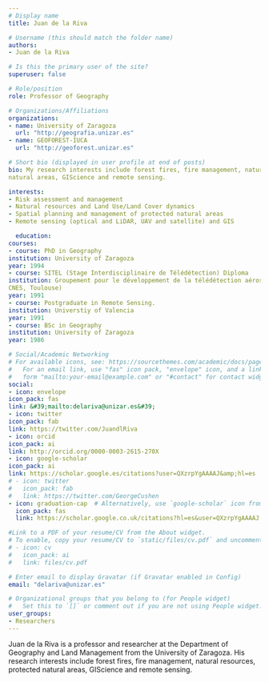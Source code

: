 ```yaml
---
# Display name
title: Juan de la Riva

# Username (this should match the folder name)
authors:
- Juan de la Riva

# Is this the primary user of the site?
superuser: false

# Role/position
role: Professor of Geography

# Organizations/Affiliations
organizations:
- name: University of Zaragoza
  url: "http://geografia.unizar.es"
- name: GEOFOREST-IUCA 
  url: "http://geoforest.unizar.es"

# Short bio (displayed in user profile at end of posts)
bio: My research interests include forest fires, fire management, natural resources, protected
natural areas, GIScience and remote sensing.

interests:
- Risk assessment and management
- Natural resources and Land Use/Land Cover dynamics
- Spatial planning and management of protected natural areas
- Remote sensing (optical and LiDAR, UAV and satellite) and GIS

  education:
courses:
- course: PhD in Geography
institution: University of Zaragoza
year: 1994
- course: SITEL (Stage Interdisciplinaire de Télédétection) Diploma
institution: Groupement pour le développement de la télédétection aérospatiale (GDTA-
CNES, Toulouse)
year: 1991
- course: Postgraduate in Remote Sensing.
institution: Universtiy of Valencia
year: 1991
- course: BSc in Geography
institution: University of Zaragoza
year: 1986

# Social/Academic Networking
# For available icons, see: https://sourcethemes.com/academic/docs/page-builder/#icons
#   For an email link, use "fas" icon pack, "envelope" icon, and a link in the
#   form "mailto:your-email@example.com" or "#contact" for contact widget.
social:
- icon: envelope
icon_pack: fas
link: &#39;mailto:delariva@unizar.es&#39;
- icon: twitter
icon_pack: fab
link: https://twitter.com/JuandlRiva
- icon: orcid
icon_pack: ai
link: http://orcid.org/0000-0003-2615-270X
- icon: google-scholar
icon_pack: ai
link: https://scholar.google.es/citations?user=QXzrpYgAAAAJ&amp;hl=es
# - icon: twitter
#   icon_pack: fab
#   link: https://twitter.com/GeorgeCushen
- icon: graduation-cap  # Alternatively, use `google-scholar` icon from `ai` icon pack
  icon_pack: fas
  link: https://scholar.google.co.uk/citations?hl=es&user=QXzrpYgAAAAJ

#Link to a PDF of your resume/CV from the About widget.
# To enable, copy your resume/CV to `static/files/cv.pdf` and uncomment the lines below.
# - icon: cv
#   icon_pack: ai
#   link: files/cv.pdf

# Enter email to display Gravatar (if Gravatar enabled in Config)
email: "delariva@unizar.es"

# Organizational groups that you belong to (for People widget)
#   Set this to `[]` or comment out if you are not using People widget.
user_groups:
- Researchers
---
```


Juan de la Riva is a professor and researcher at the Department of Geography and Land
Management from the University of Zaragoza. His research interests include forest fires, fire
management, natural resources, protected natural areas, GIScience and remote sensing.